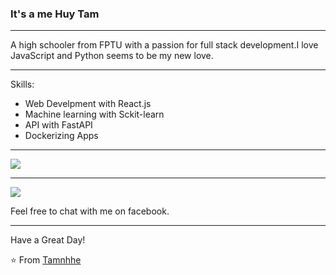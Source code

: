 
### It's a me Huy Tam


----

A high schooler from FPTU with a passion for full stack development.I love JavaScript and Python seems to be my new love. 

-----

Skills:

- Web Develpment with React.js
- Machine learning with Sckit-learn
- API with FastAPI
- Dockerizing Apps




***

<a href="https://github.com/Tamnhhe">
  <img src="https://github-readme-stats.vercel.app/api?username=Tamnhhe&show_icons=true&hide_border=true" />
</a>

---

<a href="https://github.com/Tamnhhe">
  <img src="https://github-readme-stats.vercel.app/api/top-langs/?username=Tamnhhe&layout=compact" />
</a>


Feel free to chat with me on facebook.

-----


Have a Great Day!

⭐️ From [Tamnhhe](https://github.com/Tamnhhe)

